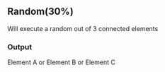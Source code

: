 ## Random(30%)

Will execute a random out of 3 connected elements
<br>

### Output
Element A or Element B or Element C
<br>

